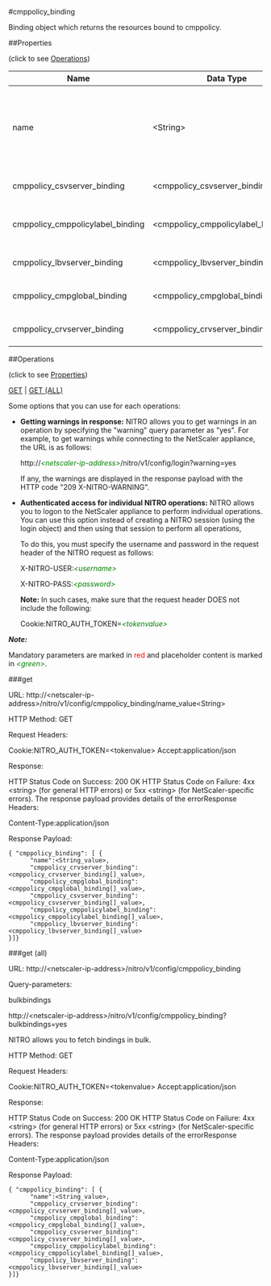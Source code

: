 #cmppolicy_binding

Binding object which returns the resources bound to cmppolicy.


##Properties 
<span>(click to see [Operations](#operations))</span>


<table><thead><tr><th>Name</th><th> Data Type</th><th> Permissions</th><th>Description</th></tr></thead><tbody><tr><td>name</td><td>&lt;String></td><td>Read-write</td><td>Name of the HTTP compression policy for which to display details.&lt;br>Minimum length = 1</td><tr><tr><td>cmppolicy_csvserver_binding</td><td>&lt;cmppolicy_csvserver_binding[]></td><td>Read-only</td><td>csvserver that can be bound to cmppolicy.</td><tr><tr><td>cmppolicy_cmppolicylabel_binding</td><td>&lt;cmppolicy_cmppolicylabel_binding[]></td><td>Read-only</td><td>cmppolicylabel that can be bound to cmppolicy.</td><tr><tr><td>cmppolicy_lbvserver_binding</td><td>&lt;cmppolicy_lbvserver_binding[]></td><td>Read-only</td><td>lbvserver that can be bound to cmppolicy.</td><tr><tr><td>cmppolicy_cmpglobal_binding</td><td>&lt;cmppolicy_cmpglobal_binding[]></td><td>Read-only</td><td>cmpglobal that can be bound to cmppolicy.</td><tr><tr><td>cmppolicy_crvserver_binding</td><td>&lt;cmppolicy_crvserver_binding[]></td><td>Read-only</td><td>crvserver that can be bound to cmppolicy.</td><tr></tbody></table>
##Operations 
<span>(click to see [Properties](#properties))</span>


[GET](#get) | [GET (ALL)](#get-(all))


Some options that you can use for each operations:
<ul><li><p><b>Getting warnings in response:</b> NITRO allows you to get warnings in an operation by specifying the "warning" query parameter as "yes". For example, to get warnings while connecting to the NetScaler appliance, the URL is as follows:</p><p>http://<span style="color:green;font-style:italic;">&lt;netscaler-ip-address&gt;</span>/nitro/v1/config/login?warning=yes</p><p>If any, the warnings are displayed in the response payload with the HTTP code "209 X-NITRO-WARNING".</p></li><li><p><b>Authenticated access for individual NITRO operations:</b> NITRO allows you to logon to the NetScaler appliance to perform individual operations. You can use this option instead of creating a NITRO session (using the login object) and then using that session to perform all operations,</p><p>To do this, you must specify the username and password in the request header of the NITRO request as follows:</p><p>X-NITRO-USER:<span style="color:green;font-style:italic;">&lt;username&gt;</span></p><p>X-NITRO-PASS:<span style="color:green;font-style:italic;">&lt;password&gt;</span></p><p><b>Note:</b> In such cases, make sure that the request header DOES not include the following:</p><p>Cookie:NITRO_AUTH_TOKEN=<span style="color:green;font-style:italic;">&lt;tokenvalue&gt;</span></p></li></ul>



***Note:*** 
Mandatory parameters are marked in <span style="color:#FF0000;">red</span> and placeholder content is marked in <span style="color:green;font-style:italic">&lt;green&gt;</span>.

###get



URL: http://&lt;netscaler-ip-address&gt;/nitro/v1/config/cmppolicy_binding/name_value&lt;String&gt;
HTTP Method: GET
Request Headers:

Cookie:NITRO_AUTH_TOKEN=&lt;tokenvalue&gt;Accept:application/json

Response:
HTTP Status Code on Success: 200 OKHTTP Status Code on Failure: 4xx &lt;string&gt; (for general HTTP errors) or 5xx &lt;string&gt; (for NetScaler-specific errors). The response payload provides details of the errorResponse Headers:

Content-Type:application/json

Response Payload: ```{ "cmppolicy_binding": [ {      "name":<String_value>,      "cmppolicy_crvserver_binding":<cmppolicy_crvserver_binding[]_value>,      "cmppolicy_cmpglobal_binding":<cmppolicy_cmpglobal_binding[]_value>,      "cmppolicy_csvserver_binding":<cmppolicy_csvserver_binding[]_value>,      "cmppolicy_cmppolicylabel_binding":<cmppolicy_cmppolicylabel_binding[]_value>,      "cmppolicy_lbvserver_binding":<cmppolicy_lbvserver_binding[]_value>}]}```



###get (all)



URL: http://&lt;netscaler-ip-address&gt;/nitro/v1/config/cmppolicy_binding
Query-parameters:
bulkbindings
http://&lt;netscaler-ip-address&gt;/nitro/v1/config/cmppolicy_binding?bulkbindings=yes
NITRO allows you to fetch bindings in bulk.



HTTP Method: GET
Request Headers:

Cookie:NITRO_AUTH_TOKEN=&lt;tokenvalue&gt;Accept:application/json

Response:
HTTP Status Code on Success: 200 OKHTTP Status Code on Failure: 4xx &lt;string&gt; (for general HTTP errors) or 5xx &lt;string&gt; (for NetScaler-specific errors). The response payload provides details of the errorResponse Headers:

Content-Type:application/json

Response Payload: ```{ "cmppolicy_binding": [ {      "name":<String_value>,      "cmppolicy_crvserver_binding":<cmppolicy_crvserver_binding[]_value>,      "cmppolicy_cmpglobal_binding":<cmppolicy_cmpglobal_binding[]_value>,      "cmppolicy_csvserver_binding":<cmppolicy_csvserver_binding[]_value>,      "cmppolicy_cmppolicylabel_binding":<cmppolicy_cmppolicylabel_binding[]_value>,      "cmppolicy_lbvserver_binding":<cmppolicy_lbvserver_binding[]_value>}]}```



